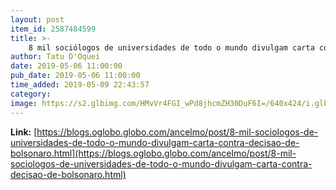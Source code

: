 ```yaml
---
layout: post
item_id: 2587484599
title: >-
    8 mil sociólogos de universidades de todo o mundo divulgam carta contra decisão de Bolsonaro : Ancelmo
author: Tatu D'Oquei
date: 2019-05-06 11:00:00
pub_date: 2019-05-06 11:00:00
time_added: 2019-05-09 22:43:57
category: 
image: https://s2.glbimg.com/HMvVr4FGI_wPd8jhcmZH30DuF6I=/640x424/i.glbimg.com/og/ig/infoglobo1/f/original/2019/04/17/82258598_brazilian_president_jair_bolsonaro_is_drenched_with_rain_during_a_downpour_as_he_attends_a.jpg
---
```


**Link:** [https://blogs.oglobo.globo.com/ancelmo/post/8-mil-sociologos-de-universidades-de-todo-o-mundo-divulgam-carta-contra-decisao-de-bolsonaro.html](https://blogs.oglobo.globo.com/ancelmo/post/8-mil-sociologos-de-universidades-de-todo-o-mundo-divulgam-carta-contra-decisao-de-bolsonaro.html)


